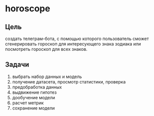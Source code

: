 # horoscope
## Цель
создать телеграм-бота, с помощью которого пользователь сможет сгенерировать гороскоп для интересующего знака зодиака или посмотреть гороскоп для всех знаков.
## Задачи 
1) выбрать набор данных и модель
2) получение датасета, просмотр статистики, проверка 
3) предобработка данных
4) выдвижение гипотез
5) дообучение модели
6) расчет метрик
7) сохранение модели
